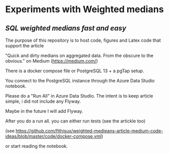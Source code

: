 # Experiments with Weighted medians
## _SQL weighted medians fast and easy_


The purpose of this repository is to host code, figures and Latex code that support the article

"Quick and dirty medians on aggregated data. From the obscure to the obvious." on Medium (https://medium.com/)

There is a docker compose file or PostgreSQL 13 + a pgTap setup.

You connect to the PostgreSQL instance through the Azure Data Studio notebook.

Please do a "Run All" in Azure Data Studio. The intent is to keep article simple, i did not include any Flyway.

Maybe in the future I will add Flyway.

After you do a run all. you can either run tests (see the artickle too)

(see https://github.com/fithisux/weighted-medieans-article-medium-code-ideas/blob/master/code/docker-compose.yml)

or start reading the notebook.
